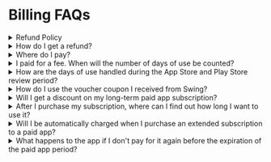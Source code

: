 # Billing FAQs

<details>

<summary>Refund Policy</summary>

Unused passes and tickets purchased from the Swing-to-App can be refunded.

Please note, however, that no refunds will be given after the vouchers and prizes have been used.

**1) The refund can be fully refunded on the day of purchase of the paid subscription, but no refund will be made if the number of days of use is deducted by even one day.**

**2) When purchasing discounted products, no installment refund will be made for the remainder of the period after the date of use has commenced even for a single day.**

**3) If the payment was made by credit card or electronic payment, if the refund is made after 30 days of the payment date, the refund will be processed in the amount excluding the 10% card fee.**

**4)Unused tickets are 100% refundable.**

Even if your app isn't released to the Store, agency fees won't be refunded for apps that have used a ticket to register for the Store.

**5) For free passes and tickets received free of charge, such as coupons, even if you have not used them, there will be no refund.**

\*To apply for a refund, please refer to the 'How do I get a refund' section below.

</details>

<details>

<summary>How do I get a refund? </summary>

[Online Stores - <mark style="color:blue;">When you enter \[Payment Status\]</mark>](https://www.swing2app.com/view/payment\_list), the \[Request for Refund] button will pop up for the product you have paid.

You can get a refund by selecting the Request a Refund button.

\*At this time, you can only apply for a refund for unused tickets and tickets.

The Request a Refund button does not appear for used tickets!

Even if the refund application is completed in the swing, the cancellation authorization may take 1 to 4 days, depending on the card company.

If you have any other problems, please contact the Swing Customer Center.

**Email**: <mark style="color:blue;">help@swing2app.com</mark>

</details>

<details>

<summary>Where do I pay?</summary>

For payment, you can see the app operation page – at the top of the dashboard, there is a \[Payment] menu.

Go to the Swing Pass, Ticket Purchase page/Swing Plugin purchase page, select the product you want and pay for it. Payment methods include \[Credit Card Payment, Mobile Phone Payment, Passless Deposit, Kakao Pay, Swing-to-App Electronic Payment (Pay App)]. You can choose a convenient method and make a payment.

Mobile phone payment is not more than 50,000 won, so please use other methods such as card payment, pay app, Kakao Pay, Passless deposit, etc.

Mobile phone micropayments are not available to SKT carriers, so please understand the benefits. (LG, KT only)\\

Once the payment confirmation is complete, we will add the product as your username.

**Passbook-free deposits may take some time outside business hours, weekends and holidays because the person in charge will add the voucher after the deposit has been confirmed.**&#x20;

[Online Stores -](https://www.swing2app.com/view/payment\_list)You can check your purchases and products in \[Payment Status].

</details>

<details>

<summary>I paid for a fee. When will the number of days of use be counted?</summary>

Paid subscriptions are counted for days from the date of payment of the subscription.

For example, if you paid on March 4th, the period starts on the 4th of March.

So if you need to put an app on your stove, make sure you've finished building the app and then buy a paid subscription and upload ticket.

</details>

<details>

<summary>How are the days of use handled during the App Store and Play Store review period?</summary>

The App Store and Play Store review period takes about a week.

During the examination period, the number of days of use of the pass will be deducted as it is.

**Even if the app has not been released to the Store, the number of days of use will be counted because the app must operate normally during the review period.**

Therefore, we will not supplement the review period of the app.

Users may want to think about the review period in advance and use it as a way to add more tickets in time for the completion of the review.

</details>

<details>

<summary>How do I use the voucher coupon I received from Swing?</summary>

When you receive a swing coupon by email, the coupon has a serial number.&#x20;

****[Swing homepage Online Stores > Use Coupon](https://www.swing2app.com/view/payment\_coupon\_use) Go to the menu, enter the serial number listed on the coupon and use the coupon.

The coupon has a redemption period, so be sure to check the expiration date. The applied product can be checked in the [Online Stores - <mark style="color:blue;">\[Payment Status\]</mark>](https://www.swing2app.com/view/payment\_list) menu.

</details>

<details>

<summary>Will I get a discount on my long-term paid app subscription?</summary>

If you look at the prices of your products, we offer 6 months and 12 months at a discount.

\-19-20% discount on 6-month subscription purchase

\-26%-30% discount on 12-month subscription purchase

You can buy a 1-month pass cheaper than you would for a 1-month pass, and the discount rate varies from product to product, so please check the price and proceed with your purchase.

</details>

<details>

<summary>After I purchase my subscription, where can I find out how long I want to use it?</summary>

When you purchase an item, the top of the dashboard lists the name of the purchased product and the expiration date of the app.&#x20;

And [Online Stores - <mark style="color:blue;">\[Payment Status\]</mark>](https://www.swing2app.com/view/payment\_list) allows you to check the usage period along with the detailed payment status of the purchased product.

</details>

<details>

<summary>Will I be automatically charged when I purchase an extended subscription to a paid app?</summary>

It's not an automatic payment.

Therefore, after confirming the date of use, you must re-purchase on the site before the expiration of the period to extend the period of use.

Please check the date of use correctly and make your payment.

</details>

<details>

<summary>What happens to the app if I don't pay for it again before the expiration of the paid app period?</summary>

When the paid period ends, the app will also be suspended.

The app will not be deleted, so if you repurchase your subscription, the app will automatically be restored and run normally.

The number of days you can use the paid app is listed on the dashboard screen at the top of the Swing-to-App site app operation.

From the date of use D-7, you will receive an e-mail announcing the end of the service period, so you can pay before the end of the use date.

</details>
